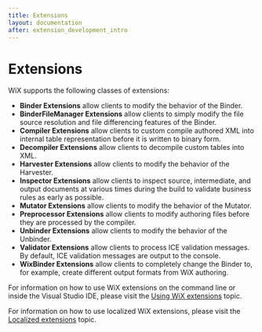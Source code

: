 ```yaml
---
title: Extensions
layout: documentation
after: extension_development_intro
---
```


# Extensions

WiX supports the following classes of extensions:

* <b>Binder Extensions</b> allow clients to modify the behavior of the Binder.
* <b>BinderFileManager Extensions</b> allow clients to simply modify the file source resolution and file differencing features of the Binder.
* <b>Compiler Extensions</b> allow clients to custom compile authored XML into internal table representation before it is written to binary form.
* <b>Decompiler Extensions</b> allow clients to decompile custom tables into XML.
* <b>Harvester Extensions</b> allow clients to modify the behavior of the Harvester.
* <b>Inspector Extensions</b> allow clients to inspect source, intermediate, and output documents at various times during the build to validate business rules as early as possible.
* <b>Mutator Extensions</b> allow clients to modify the behavior of the Mutator.
* <b>Preprocessor Extensions</b> allow clients to modify authoring files before they are processed by the compiler.
* <b>Unbinder Extensions</b> allow clients to modify the behavior of the Unbinder.
* <b>Validator Extensions</b> allow clients to process ICE validation messages. By default, ICE validation messages are output to the console.
* <b>WixBinder Extensions</b> allow clients to completely change the Binder to, for example, create different output formats from WiX authoring.

For information on how to use WiX extensions on the command line or inside the Visual Studio IDE, please visit the [Using WiX extensions](../../../howtos/general/extension_usage_introduction.md) topic.

For information on how to use localized WiX extensions, please visit the [Localized extensions](../localized_extensions.md) topic.
